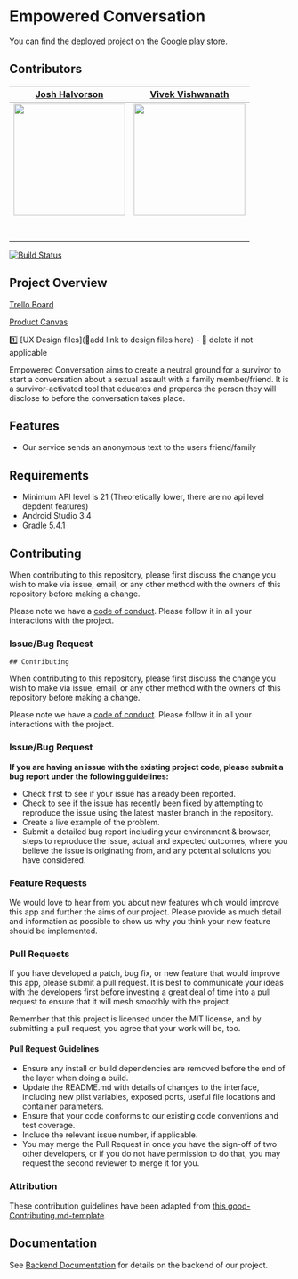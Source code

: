 # Empowered Conversation

You can find the deployed project on the [Google play store](https://play.google.com/store/apps/details?id=com.lambdaschool.empoweredconversation).

## Contributors

|                                       [Josh Halvorson](https://github.com/JoshHalvorson)                                        |                                       [Vivek Vishwanath](https://github.com/VivekV95)                                        
| :-----------------------------------------------------------------------------------------------------------: | :-----------------------------------------------------------------------------------------------------------: | 
|                      [<img src="https://i.imgur.com/gPlXwNk.jpg?1" width = "200"/>](https://github.com/JoshHalvorson)                       |                      [<img src="https://avatars2.githubusercontent.com/u/39810816?s=460&v=4" width = "200" />](https://github.com/VivekV95)                       |
|                 [<img src="https://github.com/favicon.ico" width="15"> ](https://github.com/JoshHalvorson)                 |            [<img src="https://github.com/favicon.ico" width="15"> ](https://github.com/VivekV95)             |
| [ <img src="https://static.licdn.com/sc/h/al2o9zrvru7aqj8e1x2rzsrca" width="15"> ](https://www.linkedin.com/in/joshhalvorson/) | [ <img src="https://static.licdn.com/sc/h/al2o9zrvru7aqj8e1x2rzsrca" width="15"> ](https://www.linkedin.com/in/vivekv210/) 

[![Build Status](https://travis-ci.org/labs14-empowered-conversations/android.svg?branch=master)](https://travis-ci.org/labs14-empowered-conversations/android)

## Project Overview

[Trello Board](https://trello.com/b/lpR8AkOq/labs-14-empowered-conversations)

[Product Canvas](https://www.notion.so/Empowered-Conversation-08a3d4334a814f97a90c1669110807ec)

1️⃣ [UX Design files](🚫add link to design files here) - 🚫 delete if not applicable

Empowered Conversation aims to create a neutral ground for a survivor to start a conversation about a sexual assault with a family member/friend. It is a survivor-activated tool that educates and prepares the person they will disclose to before the conversation takes place.

## Features

-    Our service sends an anonymous text to the users friend/family

## Requirements

-   Minimum API level is 21 (Theoretically lower, there are no api level depdent features)
-   Android Studio 3.4
-   Gradle 5.4.1

## Contributing

When contributing to this repository, please first discuss the change you wish to make via issue, email, or any other method with the owners of this repository before making a change.

Please note we have a [code of conduct](./CODE_OF_CONDUCT.md). Please follow it in all your interactions with the project.

### Issue/Bug Request

    ## Contributing

When contributing to this repository, please first discuss the change you wish to make via issue, email, or any other method with the owners of this repository before making a change.

Please note we have a [code of conduct](./CODE_OF_CONDUCT.md). Please follow it in all your interactions with the project.

### Issue/Bug Request

 **If you are having an issue with the existing project code, please submit a bug report under the following guidelines:**
 - Check first to see if your issue has already been reported.
 - Check to see if the issue has recently been fixed by attempting to reproduce the issue using the latest master branch in the repository.
 - Create a live example of the problem.
 - Submit a detailed bug report including your environment & browser, steps to reproduce the issue, actual and expected outcomes,  where you believe the issue is originating from, and any potential solutions you have considered.

### Feature Requests

We would love to hear from you about new features which would improve this app and further the aims of our project. Please provide as much detail and information as possible to show us why you think your new feature should be implemented.

### Pull Requests

If you have developed a patch, bug fix, or new feature that would improve this app, please submit a pull request. It is best to communicate your ideas with the developers first before investing a great deal of time into a pull request to ensure that it will mesh smoothly with the project.

Remember that this project is licensed under the MIT license, and by submitting a pull request, you agree that your work will be, too.

#### Pull Request Guidelines

- Ensure any install or build dependencies are removed before the end of the layer when doing a build.
- Update the README.md with details of changes to the interface, including new plist variables, exposed ports, useful file locations and container parameters.
- Ensure that your code conforms to our existing code conventions and test coverage.
- Include the relevant issue number, if applicable.
- You may merge the Pull Request in once you have the sign-off of two other developers, or if you do not have permission to do that, you may request the second reviewer to merge it for you.

### Attribution

These contribution guidelines have been adapted from [this good-Contributing.md-template](https://gist.github.com/PurpleBooth/b24679402957c63ec426).

## Documentation

See [Backend Documentation](https://empoweredconversation.herokuapp.com/swagger-ui.html#/) for details on the backend of our project.
